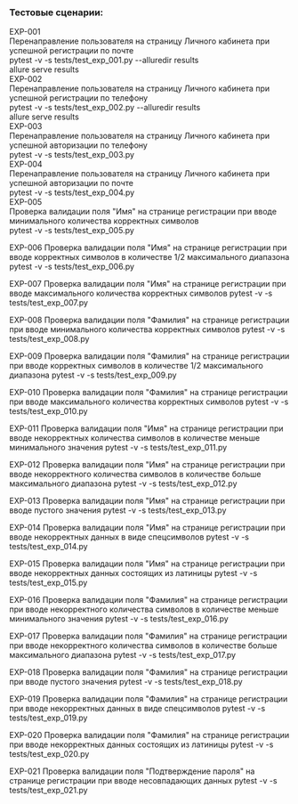 ### Тестовые сценарии:
EXP-001  
Перенаправление пользователя на страницу Личного кабинета при успешной регистрации по почте  
pytest -v -s tests/test_exp_001.py --alluredir results  
allure serve results  
EXP-002  
Перенаправление пользователя на страницу Личного кабинета при успешной регистрации по телефону  
pytest -v -s tests/test_exp_002.py --alluredir results  
allure serve results  
EXP-003  
Перенаправление пользователя на страницу Личного кабинета при успешной авторизации по телефону  
pytest -v -s tests/test_exp_003.py  
EXP-004  
Перенаправление пользователя на страницу Личного кабинета при успешной авторизации по почте  
pytest -v -s tests/test_exp_004.py  
EXP-005  
Проверка валидации поля "Имя" на странице регистрации при вводе минимального количества корректных символов  
pytest -v -s tests/test_exp_005.py

EXP-006	
Проверка валидации поля "Имя" на странице регистрации при вводе корректных символов в количестве 1/2 максимального диапазона
pytest -v -s tests/test_exp_006.py

EXP-007	
Проверка валидации поля "Имя" на странице регистрации при вводе максимального количества корректных символов 
pytest -v -s tests/test_exp_007.py

EXP-008	
Проверка валидации поля "Фамилия" на странице регистрации при вводе минимального количества корректных символов
pytest -v -s tests/test_exp_008.py

EXP-009
Проверка валидации поля "Фамилия" на странице регистрации при вводе корректных символов в количестве 1/2 максимального диапазона
pytest -v -s tests/test_exp_009.py

EXP-010	
Проверка валидации поля "Фамилия" на странице регистрации при вводе максимального количества корректных символов 
pytest -v -s tests/test_exp_010.py

EXP-011	
Проверка валидации поля "Имя" на странице регистрации при вводе некорректных количества символов в количестве меньше минимального значения
pytest -v -s tests/test_exp_011.py

EXP-012	
Проверка валидации поля "Имя" на странице регистрации при вводе некорректного количества символов в количестве больше максимального диапазона
pytest -v -s tests/test_exp_012.py

EXP-013	
Проверка валидации поля "Имя" на странице регистрации при вводе пустого значения
pytest -v -s tests/test_exp_013.py

EXP-014	
Проверка валидации поля "Имя" на странице регистрации при вводе некорректных данных в виде спецсимволов
pytest -v -s tests/test_exp_014.py

EXP-015	
Проверка валидации поля "Имя" на странице регистрации при вводе некорректных данных состоящих из латиницы
pytest -v -s tests/test_exp_015.py

EXP-016	
Проверка валидации поля "Фамилия" на странице регистрации при вводе некорректного количества символов в количестве меньше минимального значения
pytest -v -s tests/test_exp_016.py

EXP-017	
Проверка валидации поля "Фамилия" на странице регистрации при вводе некорректного количества символов в количестве больше максимального диапазона
pytest -v -s tests/test_exp_017.py

EXP-018	
Проверка валидации поля "Фамилия" на странице регистрации при вводе пустого значения
pytest -v -s tests/test_exp_018.py

EXP-019	
Проверка валидации поля "Фамилия" на странице регистрации при вводе некорректных данных в виде спецсимволов
pytest -v -s tests/test_exp_019.py

EXP-020
Проверка валидации поля "Фамилия" на странице регистрации при вводе некорректных данных состоящих из латиницы
pytest -v -s tests/test_exp_020.py

EXP-021
Проверка валидации поля "Подтверждение пароля" на странице регистрации при вводе несовпадающих данных
pytest -v -s tests/test_exp_021.py
